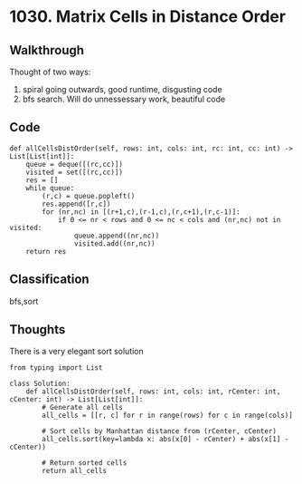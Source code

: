 # 1030. Matrix Cells in Distance Order
## Walkthrough
Thought of two ways:
1. spiral going outwards, good runtime, disgusting code
2. bfs search. Will do unnessessary work, beautiful code
## Code
```
def allCellsDistOrder(self, rows: int, cols: int, rc: int, cc: int) -> List[List[int]]:
    queue = deque([(rc,cc)])
    visited = set([(rc,cc)])
    res = []
    while queue:
        (r,c) = queue.popleft()
        res.append([r,c])
        for (nr,nc) in [(r+1,c),(r-1,c),(r,c+1),(r,c-1)]:
            if 0 <= nr < rows and 0 <= nc < cols and (nr,nc) not in visited:
                queue.append((nr,nc))
                visited.add((nr,nc))
    return res
```
## Classification
bfs,sort
## Thoughts
There is a very elegant sort solution
```
from typing import List

class Solution:
    def allCellsDistOrder(self, rows: int, cols: int, rCenter: int, cCenter: int) -> List[List[int]]:
        # Generate all cells
        all_cells = [[r, c] for r in range(rows) for c in range(cols)]
        
        # Sort cells by Manhattan distance from (rCenter, cCenter)
        all_cells.sort(key=lambda x: abs(x[0] - rCenter) + abs(x[1] - cCenter))
        
        # Return sorted cells
        return all_cells
```
